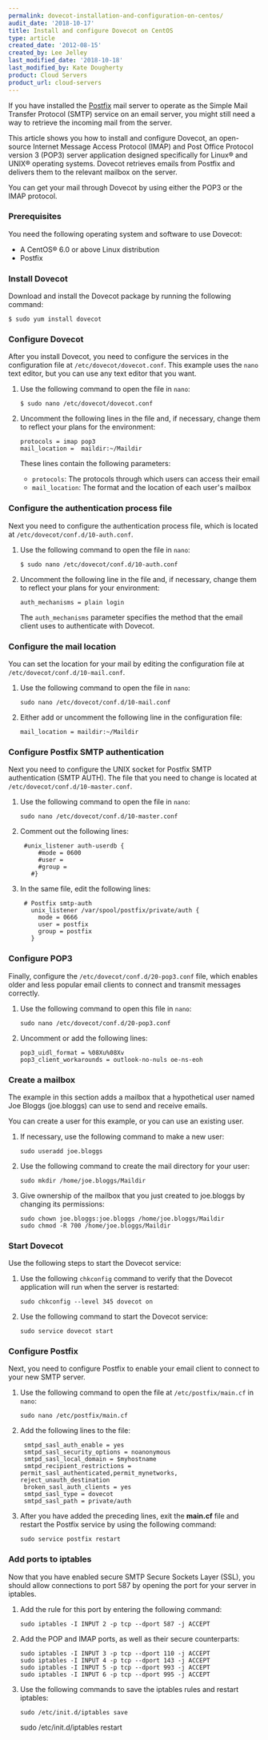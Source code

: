 ```yaml
---
permalink: dovecot-installation-and-configuration-on-centos/
audit_date: '2018-10-17'
title: Install and configure Dovecot on CentOS
type: article
created_date: '2012-08-15'
created_by: Lee Jelley
last_modified_date: '2018-10-18'
last_modified_by: Kate Dougherty
product: Cloud Servers
product_url: cloud-servers
---
```


If you have installed the [Postfix](http://www.postfix.org) mail server to
operate as the Simple Mail Transfer Protocol (SMTP) service on an
email server, you might still need a way to retrieve the incoming mail
from the server.

This article shows you how to install and configure Dovecot, an
open-source Internet Message Access Protocol (IMAP) and Post Office Protocol
version 3 (POP3) server application designed specifically for Linux&reg; and
UNIX&reg; operating systems. Dovecot retrieves emails from Postfix and
delivers them to the relevant mailbox on the server.

You can get your mail through Dovecot by using either the POP3 or the IMAP
protocol.

### Prerequisites

You need the following operating system and software to use Dovecot:

- A CentOS&reg; 6.0 or above Linux distribution
- Postfix

### Install Dovecot

Download and install the Dovecot package by running the following command:

    $ sudo yum install dovecot

### Configure Dovecot

After you install Dovecot, you need to configure the services in the
configuration file at `/etc/dovecot/dovecot.conf`. This example uses
the `nano` text editor, but you can use any text editor that you want.

1. Use the following command to open the file in `nano`:

       $ sudo nano /etc/dovecot/dovecot.conf

2. Uncomment the following lines in the file and, if necessary, change them to
   reflect your plans for the environment:

       protocols = imap pop3
       mail_location =  maildir:~/Maildir

    These lines contain the following parameters:

    - `protocols`: The protocols through which users can access their
      email
    - `mail_location`: The format and the location of each user's
      mailbox

### Configure the authentication process file

Next you need to configure the authentication process file,
which is located at `/etc/dovecot/conf.d/10-auth.conf`.

1. Use the following command to open the file in `nano`:

       $ sudo nano /etc/dovecot/conf.d/10-auth.conf

2. Uncomment the following line in the file and, if necessary, change them to
   reflect your plans for your environment:

       auth_mechanisms = plain login

    The `auth_mechanisms` parameter specifies the method that the email client
    uses to authenticate with Dovecot.

### Configure the mail location

You can set the location for your mail by editing the configuration file at
`/etc/dovecot/conf.d/10-mail.conf`.

1. Use the following command to open the file in `nano`:

       sudo nano /etc/dovecot/conf.d/10-mail.conf

2. Either add or uncomment the following line in the configuration file:

       mail_location = maildir:~/Maildir

### Configure Postfix SMTP authentication

Next you need to configure the UNIX socket for Postfix SMTP
authentication (SMTP AUTH). The file that you need to change is located at
`/etc/dovecot/conf.d/10-master.conf`.

1. Use the following command to open the file in `nano`:

       sudo nano /etc/dovecot/conf.d/10-master.conf

2. Comment out the following lines:

        #unix_listener auth-userdb {
            #mode = 0600
            #user =
            #group =
          #}

3. In the same file, edit the following lines:

        # Postfix smtp-auth
          unix_listener /var/spool/postfix/private/auth {
            mode = 0666
            user = postfix
            group = postfix
          }

### Configure POP3

Finally, configure the `/etc/dovecot/conf.d/20-pop3.conf` file, which enables
older and less popular email clients to connect and transmit messages
correctly.

1. Use the following command to open this file in `nano`:

       sudo nano /etc/dovecot/conf.d/20-pop3.conf

2. Uncomment or add the following lines:

       pop3_uidl_format = %08Xu%08Xv
       pop3_client_workarounds = outlook-no-nuls oe-ns-eoh

### Create a mailbox

The example in this section adds a mailbox that a hypothetical user named Joe
Bloggs (joe.bloggs) can use to send and receive emails.

You can create a user for this example, or you can use an existing user.

1. If necessary, use the following command to make a new user:

       sudo useradd joe.bloggs

2. Use the following command to create the mail directory for your user:

       sudo mkdir /home/joe.bloggs/Maildir

3. Give ownership of the mailbox that you just created to joe.bloggs by
   changing its permissions:

       sudo chown joe.bloggs:joe.bloggs /home/joe.bloggs/Maildir
       sudo chmod -R 700 /home/joe.bloggs/Maildir

### Start Dovecot

Use the following steps to start the Dovecot service:

1. Use the following `chkconfig` command to verify that the Dovecot
   application will run when the server is restarted:

       sudo chkconfig --level 345 dovecot on

2. Use the following command to start the Dovecot service:

       sudo service dovecot start

### Configure Postfix

Next, you need to configure Postfix to enable your email client to connect to
your new SMTP server.

1. Use the following command to open the file at `/etc/postfix/main.cf` in
   `nano`:

       sudo nano /etc/postfix/main.cf

2. Add the following lines to the file:

        smtpd_sasl_auth_enable = yes
        smtpd_sasl_security_options = noanonymous
        smtpd_sasl_local_domain = $myhostname
        smtpd_recipient_restrictions = permit_sasl_authenticated,permit_mynetworks, reject_unauth_destination
        broken_sasl_auth_clients = yes
        smtpd_sasl_type = dovecot
        smtpd_sasl_path = private/auth

3. After you have added the preceding lines, exit the **main.cf** file and
   restart the Postfix service by using the following command:

       sudo service postfix restart

### Add ports to iptables

Now that you have enabled secure SMTP Secure Sockets Layer (SSL), you should
allow connections to port 587 by opening the port for your server in iptables.

1. Add the rule for this port by entering the following command:

       sudo iptables -I INPUT 2 -p tcp --dport 587 -j ACCEPT

2. Add the POP and IMAP ports, as well as their secure counterparts:

       sudo iptables -I INPUT 3 -p tcp --dport 110 -j ACCEPT
       sudo iptables -I INPUT 4 -p tcp --dport 143 -j ACCEPT
       sudo iptables -I INPUT 5 -p tcp --dport 993 -j ACCEPT
       sudo iptables -I INPUT 6 -p tcp --dport 995 -j ACCEPT

3. Use the following commands to save the iptables rules and restart iptables:

       sudo /etc/init.d/iptables save
      sudo /etc/init.d/iptables restart
